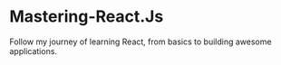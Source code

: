 # Mastering-React.Js
Follow my journey of learning React, from basics to building awesome applications.
